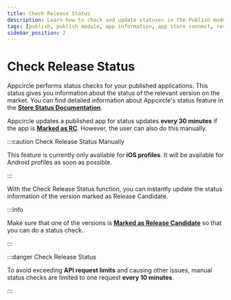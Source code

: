```yaml
---
title: Check Release Status
description: Learn how to check and update statuses in the Publish module of Appcircle
tags: [publish, publish module, app information, app store connect, review]
sidebar_position: 2
---
```


# Check Release Status

Appcircle performs status checks for your published applications. This status gives you information about the status of the relevant version on the market. You can find detailed information about Appcircle's status feature in the [**Store Status Documentation**](/publish-module/binary-management#store-status).

Appcircle updates a published app for status updates **every 30 minutes** if the app is [**Marked as RC**](/publish-module/publish-information/marking-release-candidates). However, the user can also do this manually.

:::caution Check Release Status Manually

This feature is currently only available for **iOS profiles**. It will be available for Android profiles as soon as possible.

:::

With the Check Release Status function, you can instantly update the status information of the version marked as Release Candidate.

:::info

Make sure that one of the versions is [**Marked as Release Candidate**](/publish-module/publish-information/marking-release-candidates) so that you can do a status check.

:::

<Screenshot url='https://cdn.appcircle.io/docs/assets/BE4007-releaseStatus.png' />


:::danger Check Release Status

To avoid exceeding **API request limits** and causing other issues, manual status checks are limited to one request **every 10 minutes**.

:::


